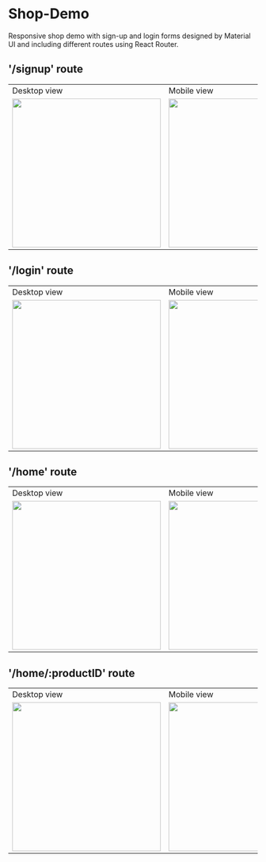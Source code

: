 # Shop-Demo
Responsive shop demo with sign-up and login forms designed by Material UI and including different routes using React Router.
## '/signup' route
<table>
  <tr>
    <td>Desktop view</td>
    <td>Mobile view</td>
  </tr>
  <tr>
    <td><img src="https://github.com/ashoaa/Shop-Demo/assets/105010382/b6f3143e-1f2e-4cdb-9f81-f8235bced303" height=300</td>
    <td><img src="https://github.com/ashoaa/Shop-Demo/assets/105010382/9ec01d67-fe35-4d82-8f0b-2180ba52a144" height=300 ></td>
  </tr>
 </table>

 ## '/login' route
<table>
  <tr>
    <td>Desktop view</td>
    <td>Mobile view</td>
  </tr>
  <tr>
    <td><img src="https://github.com/ashoaa/Shop-Demo/assets/105010382/0c7d2fe3-1a55-48c0-bd7a-95e093e927df" height=300</td>
    <td><img src="https://github.com/ashoaa/Shop-Demo/assets/105010382/9916f401-7399-4369-afcf-666a3a243e23" height=300 ></td>
  </tr>
 </table>

 ## '/home' route
<table>
  <tr>
    <td>Desktop view</td>
    <td>Mobile view</td>
  </tr>
  <tr>
    <td><img src="https://github.com/ashoaa/Shop-Demo/assets/105010382/32ab263c-f106-422a-9028-0f9ce9d89acc" height=300</td>
    <td><img src="https://github.com/ashoaa/Shop-Demo/assets/105010382/da4345e1-f149-4afd-80db-93c6f335d866" height=300 ></td>
  </tr>
 </table>

 ## '/home/:productID' route
<table>
  <tr>
    <td>Desktop view</td>
    <td>Mobile view</td>
  </tr>
  <tr>
    <td><img src="https://github.com/ashoaa/Shop-Demo/assets/105010382/9d6cee62-dc47-4adc-8c23-d7ca1c2091fa" height=300</td>
    <td><img src="https://github.com/ashoaa/Shop-Demo/assets/105010382/dc76e61e-9f53-4d2e-a11b-1f0a6b523b24" height=300 ></td>
  </tr>
 </table>

